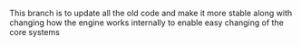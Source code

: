 This branch is to update all the old code and make it more stable along with changing how the engine works internally to enable easy changing of the core systems